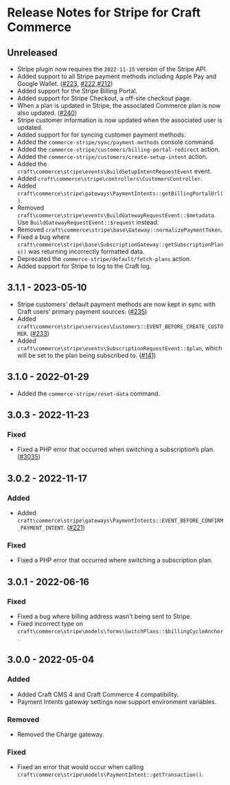 # Release Notes for Stripe for Craft Commerce

## Unreleased

- Stripe plugin now requires the `2022-11-15` version of the Stripe API.
- Added support to all Stripe payment methods including Apple Pay and Google Wallet. ([#223](https://github.com/craftcms/commerce-stripe/issues/223), [#222](https://github.com/craftcms/commerce-stripe/issues/222),[#212](https://github.com/craftcms/commerce-stripe/issues/212))
- Added support for the Stripe Billing Portal.
- Added support for Stripe Checkout, a off-site checkout page.
- When a plan is updated in Stripe, the associated Commerce plan is now also updated. ([#240](https://github.com/craftcms/commerce-stripe/issues/240))
- Stripe customer information is now updated when the associated user is updated.
- Added support for for syncing customer payment methods.
- Added the `commerce-stripe/sync/payment-methods` console command.
- Added the `commerce-stripe/customers/billing-portal-redirect` action.
- Added the `commerce-stripe/customers/create-setup-intent` action.
- Added the `craft\commerce\stripe\events\BuildSetupIntentRequestEvent` event.
- Added `craft\commerce\stripe\controllers\CustomersController`.
- Added `craft\commerce\stripe\gateways\PaymentIntents::getBillingPortalUrl()`.
- Removed `craft\commerce\stripe\events\BuildGatewayRequestEvent::$metadata`. Use `BuildGatewayRequestEvent::$request` instead.
- Removed `craft\commerce\stripe\base\Gateway::normalizePaymentToken`.
- Fixed a bug where `craft\commerce\stripe\base\SubscriptionGateway::getSubscriptionPlans()` was returning incorrectly formatted data.
- Deprecated the `commerce-stripe/default/fetch-plans` action.
- Added support for Stripe to log to the Craft log.

## 3.1.1 - 2023-05-10

- Stripe customers’ default payment methods are now kept in sync with Craft users’ primary payment sources. ([#235](https://github.com/craftcms/commerce-stripe/issues/235))
- Added `craft\commerce\stripe\services\Customers::EVENT_BEFORE_CREATE_CUSTOMER`. ([#233](https://github.com/craftcms/commerce-stripe/pull/233))
- Added `craft\commerce\stripe\events\SubscriptionRequestEvent::$plan`, which will be set to the plan being subscribed to. ([#141](https://github.com/craftcms/commerce-stripe/pull/141))

## 3.1.0 - 2022-01-29

- Added the `commerce-stripe/reset-data` command.

## 3.0.3 - 2022-11-23

### Fixed
- Fixed a PHP error that occurred when switching a subscription’s plan. ([#3035](https://github.com/craftcms/commerce/issues/3035))

## 3.0.2 - 2022-11-17

### Added
- Added `craft\commerce\stripe\gateways\PaymentIntents::EVENT_BEFORE_CONFIRM_PAYMENT_INTENT`. ([#221](https://github.com/craftcms/commerce-stripe/pull/221))

### Fixed
- Fixed a PHP error that occurred where switching a subscription plan.

## 3.0.1 - 2022-06-16

### Fixed
- Fixed a bug where billing address wasn’t being sent to Stripe.
- Fixed incorrect type on `craft\commerce\stripe\models\forms\SwitchPlans::$billingCycleAnchor`.

## 3.0.0 - 2022-05-04

### Added
- Added Craft CMS 4 and Craft Commerce 4 compatibility.
- Payment Intents gateway settings now support environment variables.

### Removed
- Removed the Charge gateway.

### Fixed
- Fixed an error that would occur when calling `craft\commerce\stripe\models\PaymentIntent::getTransaction()`.
